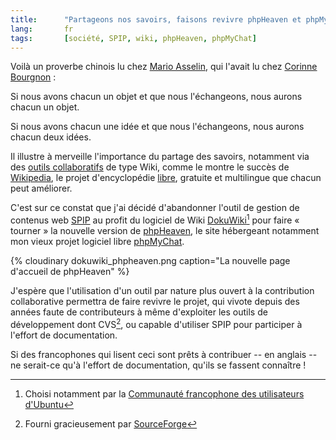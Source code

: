 ```yaml
--- 
title:      "Partageons nos savoirs, faisons revivre phpHeaven et phpMyChat" 
lang:       fr 
tags:       [société, SPIP, wiki, phpHeaven, phpMyChat]
---
```





Voilà un proverbe chinois lu chez [Mario Asselin](http://carnets.opossum.ca/mario/archives/2006/01/mes_experiences_1.html), qui l'avait lu chez [Corinne Bourgnon](http://cotte.joueb.com/news/312.shtml) :

<poesie>
Si nous avons chacun un objet
et que nous l'échangeons,
nous aurons chacun un objet.

Si nous avons chacun une idée
et que nous l'échangeons,
nous aurons chacun deux idées.
</poesie>

Il illustre à merveille l'importance du partage des savoirs, notamment via des [outils collaboratifs](http://www.clever-age.com/actualites/petits-dejeuners/paris-etat-art-outils-collaboratif-422.html) de type Wiki, comme le montre le succès de [Wikipedia](http://fr.wikipedia.org/), le projet d'encyclopédie [libre](http://fr.wikipedia.org/wiki/Wikip%C3%A9dia:Citation_et_r%C3%A9utilisation_du_contenu_de_Wikip%C3%A9dia), gratuite et multilingue que chacun peut améliorer.

C'est sur ce constat que j'ai décidé d'abandonner l'outil de gestion de contenus web [SPIP](http://spip.net/) au profit du logiciel de Wiki [DokuWiki](http://www.wikimatrix.org/show/DokuWiki)[^1] pour faire « tourner » la nouvelle version de [phpHeaven](http://www.phpheaven.net/), le site hébergeant notamment mon vieux projet logiciel libre [phpMyChat](http://phpheaven.net/phpmychat:home).

{% cloudinary dokuwiki_phpheaven.png caption="La nouvelle page d'accueil de phpHeaven" %}


J'espère que l'utilisation d'un outil par nature plus ouvert à la contribution collaborative permettra de faire revivre le projet, qui vivote depuis des années faute de contributeurs à même d'exploiter les outils de développement dont CVS[^2], ou capable d'utiliser SPIP pour participer à l'effort de documentation.

Si des francophones qui lisent ceci sont prêts à contribuer -- en anglais -- ne serait-ce qu'à l'effort de documentation, qu'ils se fassent connaître !


[^1]: Choisi notamment par la [Communauté francophone des utilisateurs d'Ubuntu](http://wiki.ubuntu-fr.org/) 

[^2]: Fourni gracieusement par [SourceForge](http://sf.net/)
